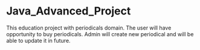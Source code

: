 # Java_Advanced_Project
This education project with periodicals domain. The user will have opportunity to buy periodicals. Admin will create new periodical and will be able to update it in future.

